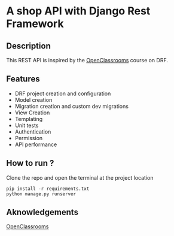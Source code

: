 # A shop API with Django Rest Framework

## Description

This REST API is inspired by the [OpenClassrooms](https://openclassrooms.com/fr/courses/7192416-mettez-en-place-une-api-avec-django-rest-framework) course on DRF.

## Features

- DRF project creation and configuration
- Model creation
- Migration creation and custom dev migrations
- View Creation
- Templating
- Unit tests
- Authentication
- Permission
- API performance

## How to run ?

Clone the repo and open the terminal at the project location

```
pip install -r requirements.txt
python manage.py runserver
```

## Aknowledgements

[OpenClassrooms](https://openclassrooms.com/fr/courses/7192416-mettez-en-place-une-api-avec-django-rest-framework)
